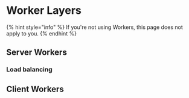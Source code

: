 # Worker Layers

{% hint style="info" %}
If you're not using Workers, this page does not apply to you.
{% endhint %}

## Server Workers

### Load balancing

## Client Workers



